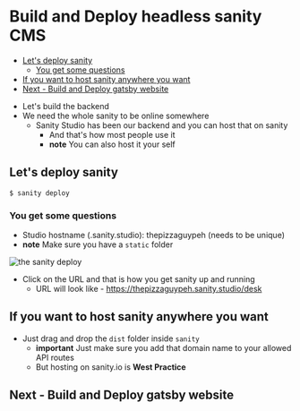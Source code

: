 # Build and Deploy headless sanity CMS
<!-- MarkdownTOC -->

- [Let's deploy sanity](#lets-deploy-sanity)
    - [You get some questions](#you-get-some-questions)
- [If you want to host sanity anywhere you want](#if-you-want-to-host-sanity-anywhere-you-want)
- [Next - Build and Deploy gatsby website](#next---build-and-deploy-gatsby-website)

<!-- /MarkdownTOC -->

* Let's build the backend
* We need the whole sanity to be online somewhere
    - Sanity Studio has been our backend and you can host that on sanity
        + And that's how most people use it
        + **note** You can also host it your self

## Let's deploy sanity
`$ sanity deploy`

### You get some questions
* Studio hostname (<value>.sanity.studio): thepizzaguypeh (needs to be unique)
* **note** Make sure you have a `static` folder

![the sanity deploy](https://i.imgur.com/0XjlUx0.png)

* Click on the URL and that is how you get sanity up and running
    - URL will look like - https://thepizzaguypeh.sanity.studio/desk

## If you want to host sanity anywhere you want
* Just drag and drop the `dist` folder inside `sanity`
    - **important** Just make sure you add that domain name to your allowed API routes
    - But hosting on sanity.io is **West Practice**

## Next - Build and Deploy gatsby website 
